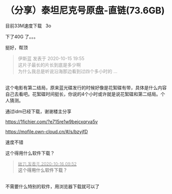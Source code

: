 # （分享）泰坦尼克号原盘-直链(73.6GB)


目前33M速度下载&nbsp; &nbsp;3o<img src="static/image/smiley/default/lol.gif" smilieid="12" border="0" alt="" />

下了40G 了。。。

挺好，帮顶

<div class="quote"><blockquote><font color="#999999">伊斯蓝 发表于 2020-10-15 19:55</font><br />
<font color="#999999">这片子最长的片长到底是多少啊<br />
为什么我总是听说沿海那边看到过四个多小时的 ...</font></blockquote></div><br />
这个电影有第二结局，原来蓝光碟发行的时候好像是花絮碟有带，具体是什么内容自己去看吧。花絮碟时间挺长，你说的4个小时或许就是说花絮碟和第二结局。个人猜测。

通过idm已经下载，谢谢楼主分享

https://1fichier.com/?e715re1w9bejcxqrva5v

https://mofile.own-cloud.cn/#/s/bzyjfD

速度不错

 这个得用什么软件下载？<img src="static/image/smiley/default/biggrin.gif" smilieid="3" border="0" alt="" /><img src="static/image/smiley/default/biggrin.gif" smilieid="3" border="0" alt="" />

<div class="quote"><blockquote><font size="2"><a href="https://www.hostloc.com/forum.php?mod=redirect&amp;goto=findpost&amp;pid=9307645&amp;ptid=754692" target="_blank"><font color="#999999">破刀 发表于 2020-10-16 09:52</font></a></font><br />
这个得用什么软件下载？</blockquote></div><br />
不需要什么特别的软件，用浏览器下载就可以了
